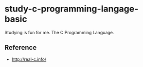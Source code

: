 # study-c-programming-langage-basic
Studying is fun for me. The C Programming Language.

## Reference

* http://real-c.info/
